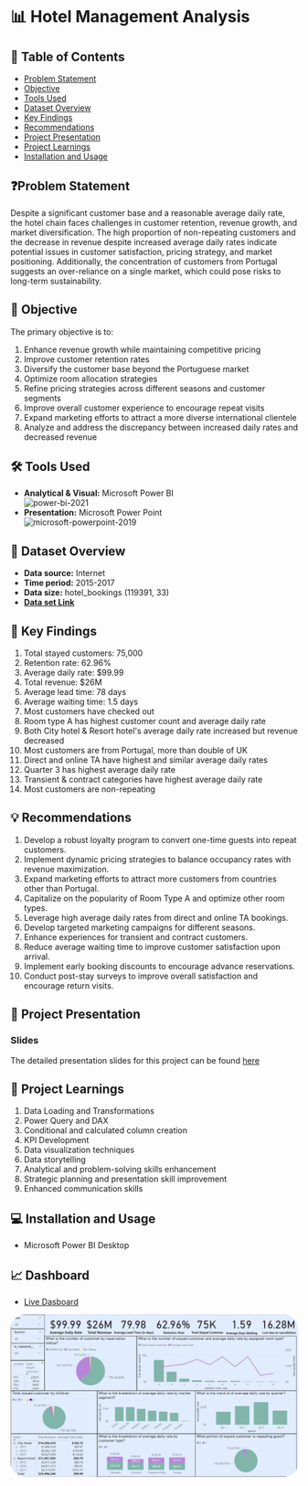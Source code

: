 # 📊 Hotel Management Analysis

## 📕 Table of Contents
- [Problem Statement](#-problem-statement)
- [Objective](#-objective)
- [Tools Used](#%EF%B8%8F-tools-used)
- [Dataset Overview](#-dataset-overview)
- [Key Findings](#-key-findings)
- [Recommendations](#-recommendations)
- [Project Presentation](#-project-presentation)
- [Project Learnings](#-project-learnings)
- [Installation and Usage](#-installation-and-usage)

## ❓Problem Statement
Despite a significant customer base and a reasonable average daily rate, the hotel chain faces challenges in customer retention, revenue growth, and market diversification. The high proportion of non-repeating customers and the decrease in revenue despite increased average daily rates indicate potential issues in customer satisfaction, pricing strategy, and market positioning. Additionally, the concentration of customers from Portugal suggests an over-reliance on a single market, which could pose risks to long-term sustainability.

## 🎯 Objective
The primary objective is to:
1. Enhance revenue growth while maintaining competitive pricing
2. Improve customer retention rates
3. Diversify the customer base beyond the Portuguese market
4. Optimize room allocation strategies
5. Refine pricing strategies across different seasons and customer segments
6. Improve overall customer experience to encourage repeat visits
7. Expand marketing efforts to attract a more diverse international clientele
8. Analyze and address the discrepancy between increased daily rates and decreased revenue

## 🛠️ Tools Used
- **Analytical & Visual:**  Microsoft Power BI\
  <img width="96" height="96" src="https://img.icons8.com/fluency/96/power-bi-2021.png" alt="power-bi-2021"/>
- **Presentation:** Microsoft Power Point\
  <img width="96" height="96" src="https://img.icons8.com/fluency/96/microsoft-powerpoint-2019.png" alt="microsoft-powerpoint-2019"/>

## 📅 Dataset Overview
- **Data source:** Internet
- **Time period:**  2015-2017
- **Data size:** hotel_bookings (119391, 33) 
- [**Data set Link**](https://github.com/amanat-mahmud/hotel_management/blob/main/hotel_bookings.csv)

## 🔎 Key Findings
1. Total stayed customers: 75,000
2. Retention rate: 62.96%
3. Average daily rate: $99.99
4. Total revenue: $26M
5. Average lead time: 78 days
6. Average waiting time: 1.5 days
7. Most customers have checked out
8. Room type A has highest customer count and average daily rate
9. Both City hotel & Resort hotel's average daily rate increased but revenue decreased
10. Most customers are from Portugal, more than double of UK
11. Direct and online TA have highest and similar average daily rates
12. Quarter 3 has highest average daily rate
13. Transient & contract categories have highest average daily rate
14. Most customers are non-repeating

## 💡 Recommendations
1. Develop a robust loyalty program to convert one-time guests into repeat customers.
2. Implement dynamic pricing strategies to balance occupancy rates with revenue maximization.
3. Expand marketing efforts to attract more customers from countries other than Portugal.
4. Capitalize on the popularity of Room Type A and optimize other room types.
5. Leverage high average daily rates from direct and online TA bookings.
6. Develop targeted marketing campaigns for different seasons.
7. Enhance experiences for transient and contract customers.
8. Reduce average waiting time to improve customer satisfaction upon arrival.
9. Implement early booking discounts to encourage advance reservations.
10. Conduct post-stay surveys to improve overall satisfaction and encourage return visits.

## 📌 Project Presentation
### Slides
The detailed presentation slides for this project can be found [here](https://github.com/amanat-mahmud/hotel_management/blob/main/slide.pdf)

## 🧠 Project Learnings
1. Data Loading and Transformations
2. Power Query and DAX
3. Conditional and calculated column creation
4. KPI Development
5. Data visualization techniques
6. Data storytelling
7. Analytical and problem-solving skills enhancement
8. Strategic planning and presentation skill improvement
9. Enhanced communication skills

## 💻 Installation and Usage
- Microsoft Power BI Desktop

## 📈 Dashboard
- [Live Dasboard](https://app.powerbi.com/view?r=eyJrIjoiNjY1OTFmY2MtZDAzZi00ZDI0LTgzZDYtY2ZhZTJmOGNhMzE0IiwidCI6ImM2ZTU0OWIzLTVmNDUtNDAzMi1hYWU5LWQ0MjQ0ZGM1YjJjNCJ9)
<img style="border-radius:25px;" src="https://github.com/amanat-mahmud/hotel_management/blob/main/dashboard_ss.png">
